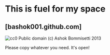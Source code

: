 This is fuel for my space
======================
[bashok001.github.com]
----------------------
![cc0 Public domain](https://cloud.githubusercontent.com/assets/2344626/8312538/23184862-19ab-11e5-9b5f-b5ab41d8bbdc.png)
(c) Ashok Bommisetti 2013

Please copy whatever you need. It's open!
